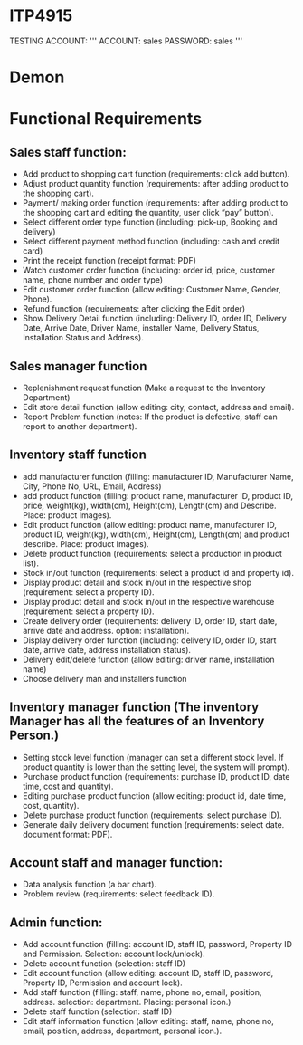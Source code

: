 # ITP4915

TESTING ACCOUNT:
'''
ACCOUNT: sales
PASSWORD: sales
'''

# Demon



# Functional Requirements
## Sales staff function:
- Add product to shopping cart function (requirements: click add button).
- Adjust product quantity function (requirements: after adding product to the shopping cart). 
- Payment/ making order function (requirements: after adding product to the shopping cart and editing the quantity, user click “pay” button). 
- Select different order type function (including:  pick-up, Booking and delivery)
-	Select different payment method function (including: cash and credit card)
-	Print the receipt function (receipt format: PDF)
-	Watch customer order function (including: order id, price, customer name, phone number and order type)
-	Edit customer order function (allow editing: Customer Name, Gender, Phone).
-	Refund function (requirements: after clicking the Edit order)
-	Show Delivery Detail function (including: Delivery ID, order ID, Delivery Date, Arrive Date, Driver Name, installer Name, Delivery Status, Installation Status and Address).

## Sales manager function
- Replenishment request function (Make a request to the Inventory Department)
- Edit store detail function (allow editing: city, contact, address and email).
- Report Problem function (notes: If the product is defective, staff can report to another department).

## Inventory staff function
-	add manufacturer function (filling: manufacturer ID, Manufacturer Name, City, Phone No, URL, Email, Address)
-	add product function (filling: product name, manufacturer ID, product ID, price, weight(kg), width(cm), Height(cm), Length(cm) and Describe. Place: product Images).
-	Edit product function (allow editing: product name, manufacturer ID, product ID, weight(kg), width(cm), Height(cm), Length(cm) and product describe. Place: product Images).
-	Delete product function (requirements: select a production in product list).
-	Stock in/out function (requirements: select a product id and property id).
-	Display product detail and stock in/out in the respective shop (requirement: select a property ID).
-	Display product detail and stock in/out in the respective warehouse (requirement: select a property ID).
- Create delivery order (requirements: delivery ID, order ID, start date, arrive date and address. option: installation).
-	Display delivery order function (including: delivery ID, order ID, start date, arrive date, address installation status).
-	Delivery edit/delete function (allow editing: driver name, installation name)
-	Choose delivery man and installers function 

## Inventory manager function (The inventory Manager has all the features of an Inventory Person.)
-	Setting stock level function (manager can set a different stock level. If product quantity is lower than the setting level, the system will prompt).
-	Purchase product function (requirements: purchase ID, product ID, date time, cost and quantity).
-	Editing purchase product function (allow editing: product id, date time, cost, quantity).
-	Delete purchase product function (requirements: select purchase ID).
-	Generate daily delivery document function (requirements: select date. document format: PDF).

## Account staff and manager function:
-	Data analysis function (a bar chart).
-	Problem review (requirements: select feedback ID).

## Admin function:
-	Add account function (filling: account ID, staff ID, password, Property ID and Permission. Selection: account lock/unlock). 
-	Delete account function (selection: staff ID)
-	Edit account function (allow editing: account ID, staff ID, password, Property ID, Permission and account lock).
-	Add staff function (filling: staff, name, phone no, email, position, address. selection: department. Placing: personal icon.)
-	Delete staff function (selection: staff ID)
-	Edit staff information function (allow editing: staff, name, phone no, email, position, address, department, personal icon.).

